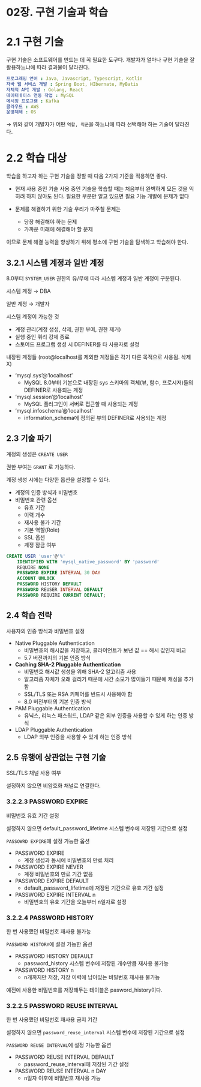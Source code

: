 # 02장. 구현 기술과 학습


# 2.1 구현 기술

구현 기술은 소프트웨어를 만드는 데 꼭 필요한 도구다. 개발자가 얼마나 구현 기술을 잘 활용하느냐에 따라 결과물이 달라진다.

```yaml
프로그래밍 언어 : Java, Javascript, Typescript, Kotlin
자바 웹 서비스 개발 : Spring Boot, HIbernate, MyBatis
자체적 API 개발 : Golang, React
데이터ㅔ이스 연동 작업 : MySQL
메시징 프로그램 : Kafka
클라우드 : AWS
운영체제 : OS
```

→ 위와 같이 개발자가 어떤 `역할, 직군`을 하느냐에 따라 선택해야 하는 기술이 달라진다.

# 2.2 학습 대상

학습을 하고자 하는 구현 기술을 정할 때 다음 2가지 기준을 적용하면 좋다.
- 현재 사용 중인 기술
사용 중인 기술을 학습할 때는 처음부터 완벽하게 모든 것을 익히려 하지 않아도 된다.
필요한 부분만 알고 있으면 필요 기능 개발에 문제가 없다

- 문제를 해결하기 위한 기술
우리가 마주칠 문제는
  - 당장 해결해야 하는 문제
  - 가까운 미래에 해결해야 할 문제
     
이므로 문제 해결 능력을 향상하기 위해 평소에 구현 기술을 탐색하고 학습해야 한다.


## 3.2.1 시스템 계정과 일반 계정

8.0부터 `SYSTEM_USER` 권한의 유/무에 따라 시스템 계정과 일반 계정이 구분된다.

시스템 계정 → DBA

일반 계정 → 개발자

시스템 계정이 가능한 것

- 계정 관리(계정 생성, 삭제, 권한 부여, 권한 제거)
- 실행 중인 쿼리 강제 종료
- 스토어드 프로그램 생성 시 DEFINER를 타 사용자로 설정

내장된 계정들 (root@localhost를 제외한 계정들은 각기 다른 목적으로 사용됨. 삭제 X)

- ‘mysql.sys’@’localhost’
    - MySQL 8.0부터 기본으로 내장된 sys 스키마의 객체(뷰, 함수, 프로시저)들의 DEFINER로 사용되는 계정
- ‘mysql.session’@’localhost’
    - MySQL 플러그인이 서버로 접근할 때 사용되는 계정
- ‘mysql.infoschema’@’localhost’
    - information_schema에 정의된 뷰의 DEFINER로 사용되는 계정
    

## 2.3 기술 파기

계정의 생성은 `CREATE USER`

권한 부여는 `GRANT` 로 가능하다.

계정 생성 시에는 다양한 옵션을 설정할 수 있다.

- 계정의 인증 방식과 비밀번호
- 비밀번호 관련 옵션
    - 유효 기간
    - 이력 개수
    - 재사용 불가 기간
    - 기본 역할(Role)
    - SSL 옵션
    - 계정 잠금 여부

```sql
CREATE USER 'user'@'%'
	IDENTIFIED WITH 'mysql_native_password' BY 'password'
	REQUIRE NONE
	PASSWORD EXPIRE INTERVAL 30 DAY
	ACCOUNT UNLOCK
	PASSWORD HISTORY DEFAULT
	PASSWORD REUSER INTERVAL DEFAULT
	PASSWORD REQUIRE CURRENT DEFAULT;
```

## 2.4 학습 전략

사용자의 인증 방식과 비밀번호 설정

- Native Pluggable Authentication
    - 비밀번호의 해시값을 저장하고, 클라이언트가 보낸 값 == 해시 값인지 비교
    - 5.7 버전까지의 기본 인증 방식
- **Caching SHA-2 Pluggable Authentication**
    - 비밀번호 해시값 생성을 위해 SHA-2 알고리즘 사용
    - 알고리즘 자체가 오래 걸리기 때문에 시간 소모가 많이들기 때문에 캐싱을 추가함
    - SSL/TLS 또는 RSA 키페어를 반드시 사용해야 함
    - 8.0 버전부터의 기본 인증 방식
- PAM Pluggable Authentication
    - 유닉스, 리눅스 패스워드, LDAP 같은 외부 인증을 사용할 수 있게 하는 인증 방식
- LDAP Pluggable Authentication
    - LDAP 외부 인증을 사용할 수 있게 하는 인증 방식
    

## 2.5 유행에 상관없는 구현 기술

SSL/TLS 채널 사용 여부

설정하지 않으면 비암호화 채널로 연결한다.

### 3.2.2.3 PASSWORD EXPIRE

비밀번호 유효 기간 설정

설정하지 않으면 default_password_lifetime 시스템 변수에 저장된 기간으로 설정

`PASSOWRD EXPIRE`에 설정 가능한 옵션

- PASSWORD EXPIRE
    - 계정 생성과 동시에 비밀번호의 만료 처리
- PASSWORD EXPIRE NEVER
    - 계정 비밀번호의 만료 기간 없음
- PASSWORD EXPIRE DEFAULT
    - default_password_lifetime에 저장된 기간으로 유효 기간 설정
- PASSWORD EXPIRE INTERVAL n
    - 비밀번호의 유효 기간을 오늘부터 n일자로 설정

### 3.2.2.4 PASSWORD HISTORY

한 번 사용했던 비밀번호 재사용 불가능

`PASSWORD HISTORY`에 설정 가능한 옵션

- PASSWORD HISTORY DEFAULT
    - password_history 시스템 변수에 저장된 개수만큼 재사용 불가능
- PASSWORD HISTORY n
    - n개까지만 저장, 저장 이력에 남아있는 비밀번호 재사용 불가능

예전에 사용한 비밀번호를 저장해두는 테이블은 pasword_history이다.

### 3.2.2.5 PASSWORD REUSE INTERVAL

한 번 사용했던 비밀번호 재사용 금지 기간

설정하지 않으면 `password_reuse_interval` 시스템 변수에 저장된 기간으로 설정

`PASSWORD REUSE INTERVAL`에 설정 가능한 옵션

- PASSWORD REUSE INTERVAL DEFAULT
    - password_reuse_interval에 저장된 기간 설정
- PASSWORD REUSE INTERVAL n DAY
    - n일자 이후에 비밀번호 재사용 가능
